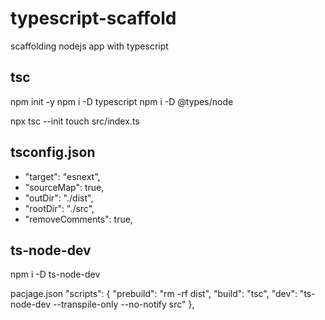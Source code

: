 # typescript-scaffold
scaffolding nodejs app with typescript

## tsc
npm init -y
npm i -D typescript
npm i -D @types/node

npx tsc --init
touch src/index.ts
## tsconfig.json

* "target": "esnext",
* "sourceMap": true,
* "outDir": "./dist", 
* "rootDir": "./src",
* "removeComments": true,

## ts-node-dev
npm i -D ts-node-dev

pacjage.json
"scripts": {
    "prebuild": "rm -rf dist",
    "build": "tsc",
    "dev": "ts-node-dev --transpile-only --no-notify src"
},
